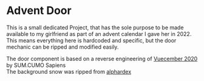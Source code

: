 # Advent Door

This is a small dedicated Project, that has the sole purpose to be made available to my girlfriend as part of an advent calendar I gave her in 2022. This means everything here is hardcoded and specific, but the door mechanic can be ripped and modified easily.

The door component is based on a reverse engineering of [Vuecember 2020](https://www.sumcumo.com/vuecember2020) by SUM.CUMO Sapiens
<br />
The background snow was ripped from [alphardex](https://codepen.io/alphardex/pen/dyPorwJ)
